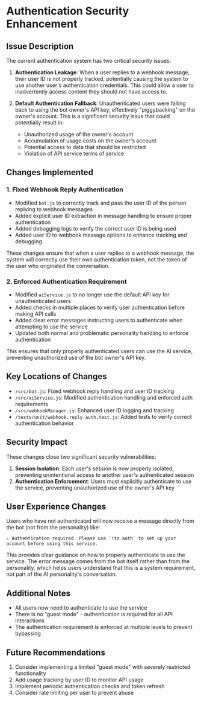 # Authentication Security Enhancement

## Issue Description

The current authentication system has two critical security issues:

1. **Authentication Leakage**: When a user replies to a webhook message, their user ID is not properly tracked, potentially causing the system to use another user's authentication credentials. This could allow a user to inadvertently access content they should not have access to.

2. **Default Authentication Fallback**: Unauthenticated users were falling back to using the bot owner's API key, effectively "piggybacking" on the owner's account. This is a significant security issue that could potentially result in:
   - Unauthorized usage of the owner's account
   - Accumulation of usage costs on the owner's account
   - Potential access to data that should be restricted
   - Violation of API service terms of service

## Changes Implemented

### 1. Fixed Webhook Reply Authentication

- Modified `bot.js` to correctly track and pass the user ID of the person replying to webhook messages
- Added explicit user ID extraction in message handling to ensure proper authentication
- Added debugging logs to verify the correct user ID is being used
- Added user ID to webhook message options to enhance tracking and debugging

These changes ensure that when a user replies to a webhook message, the system will correctly use their own authentication token, not the token of the user who originated the conversation.

### 2. Enforced Authentication Requirement

- Modified `aiService.js` to no longer use the default API key for unauthenticated users
- Added checks in multiple places to verify user authentication before making API calls
- Added clear error messages instructing users to authenticate when attempting to use the service
- Updated both normal and problematic personality handling to enforce authentication

This ensures that only properly authenticated users can use the AI service, preventing unauthorized use of the bot owner's API key.

## Key Locations of Changes

- `/src/bot.js`: Fixed webhook reply handling and user ID tracking
- `/src/aiService.js`: Modified authentication handling and enforced auth requirements
- `/src/webhookManager.js`: Enhanced user ID logging and tracking
- `/tests/unit/webhook.reply.auth.test.js`: Added tests to verify correct authentication behavior

## Security Impact

These changes close two significant security vulnerabilities:

1. **Session Isolation**: Each user's session is now properly isolated, preventing unintentional access to another user's authenticated session
2. **Authentication Enforcement**: Users must explicitly authenticate to use the service, preventing unauthorized use of the owner's API key

## User Experience Changes

Users who have not authenticated will now receive a message directly from the bot (not from the personality) like:

```
⚠️ Authentication required. Please use `!tz auth` to set up your account before using this service.
```

This provides clear guidance on how to properly authenticate to use the service. The error message comes from the bot itself rather than from the personality, which helps users understand that this is a system requirement, not part of the AI personality's conversation.

## Additional Notes

- All users now need to authenticate to use the service
- There is no "guest mode" - authentication is required for all API interactions
- The authentication requirement is enforced at multiple levels to prevent bypassing

## Future Recommendations

1. Consider implementing a limited "guest mode" with severely restricted functionality
2. Add usage tracking by user ID to monitor API usage
3. Implement periodic authentication checks and token refresh
4. Consider rate limiting per user to prevent abuse